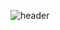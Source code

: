 ![header](https://capsule-render.vercel.app/api?color=gradient&height=400&text=Hello%20I'm%20Đăng&animation=scaleIn)
